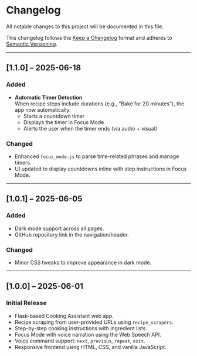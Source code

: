 # Changelog

All notable changes to this project will be documented in this file.

This changelog follows the [Keep a Changelog](https://keepachangelog.com/en/1.0.0/) format and adheres to [Semantic Versioning](https://semver.org/spec/v2.0.0.html).

---

## [1.1.0] – 2025-06-18

### Added
- **Automatic Timer Detection**  
  When recipe steps include durations (e.g., “Bake for 20 minutes”), the app now automatically:
  - Starts a countdown timer
  - Displays the timer in Focus Mode
  - Alerts the user when the timer ends (via audio + visual)

### Changed
- Enhanced `focus_mode.js` to parse time-related phrases and manage timers.
- UI updated to display countdowns inline with step instructions in Focus Mode.

---

## [1.0.1] – 2025-06-05

### Added
- Dark mode support across all pages.
- GitHub repository link in the navigation/header.

### Changed
- Minor CSS tweaks to improve appearance in dark mode.

---

## [1.0.0] – 2025-06-01

### Initial Release
- Flask-based Cooking Assistant web app.
- Recipe scraping from user-provided URLs using `recipe_scrapers`.
- Step-by-step cooking instructions with ingredient lists.
- Focus Mode with voice narration using the Web Speech API.
- Voice command support: `next`, `previous`, `repeat`, `exit`.
- Responsive frontend using HTML, CSS, and vanilla JavaScript.
